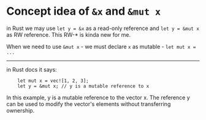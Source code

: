 # Concept idea of `&x` and `&mut x`

in Rust we may use `let y = &x` as a read-only reference and `let y = &mut x` as RW reference.
This RW-* is kinda new for me. 

When we need to use `&mut x` - we must declare `x` as mutable - `let mut x = ...`

---
in Rust docs it says:
```
    let mut x = vec![1, 2, 3];
    let y = &mut x; // y is a mutable reference to x
```

In this example, y is a mutable reference to the vector x. The reference y can be used to modify the vector's elements without transferring ownership.

